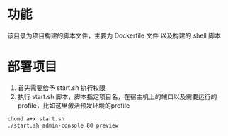 # 功能
该目录为项目构建的脚本文件，主要为 Dockerfile 文件 以及构建的 shell 脚本

# 部署项目
1. 首先需要给予 start.sh 执行权限
2. 执行 start.sh 脚本，脚本指定项目名，在宿主机上的端口以及需要运行的profile，比如这里激活预发环境的profile

```bash
chomd a+x start.sh
./start.sh admin-console 80 preview
```